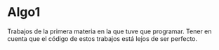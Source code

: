 # Algo1
Trabajos de la primera materia en la que tuve que programar.
Tener en cuenta que el código de estos trabajos está lejos de ser perfecto.
